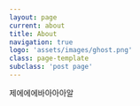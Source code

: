 ```yaml
---
layout: page
current: about
title: About
navigation: true
logo: 'assets/images/ghost.png'
class: page-template
subclass: 'post page'
---
```


제에에에바아아아알
